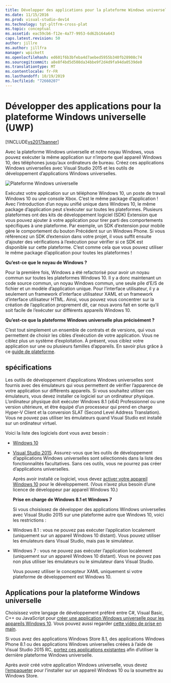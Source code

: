 ```yaml
---
title: Développer des applications pour la plateforme Windows universelle (UWP) | Microsoft Docs
ms.date: 11/15/2016
ms.prod: visual-studio-dev14
ms.technology: tgt-pltfrm-cross-plat
ms.topic: conceptual
ms.assetid: eac59cb6-f12e-4a77-9953-6d62b164a643
caps.latest.revision: 50
author: jillre
ms.author: jillfra
manager: wpickett
ms.openlocfilehash: ed601f6b3bfeba4d7aebed5955b340fb28908c74
ms.sourcegitcommit: a8e8f4bd5d508da34bbe9f2d4d9fa94da0539de0
ms.translationtype: MT
ms.contentlocale: fr-FR
ms.lasthandoff: 10/19/2019
ms.locfileid: "72660207"
---
```

# <a name="develop-apps-for-the-universal-windows-platform-uwp"></a>Développer des applications pour la plateforme Windows universelle (UWP)
[!INCLUDE[vs2017banner](../includes/vs2017banner.md)]

Avec la plateforme Windows universelle et notre noyau Windows, vous pouvez exécuter la même application sur n’importe quel appareil Windows 10, des téléphones jusqu’aux ordinateurs de bureau. Créez ces applications Windows universelles avec Visual Studio 2015 et les outils de développement d’applications Windows universelles.

 ![Plateforme Windows universelle](../cross-platform/media/uwp-coreextensions.png "UWP_CoreExtensions")

 Exécutez votre application sur un téléphone Windows 10, un poste de travail Windows 10 ou une console Xbox. C’est le même package d’application ! Avec l’introduction d’un noyau unifié unique dans Windows 10, le même package d’application peut s’exécuter sur toutes les plateformes. Plusieurs plateformes ont des kits de développement logiciel (SDK) Extension que vous pouvez ajouter à votre application pour tirer parti des comportements spécifiques à une plateforme. Par exemple, un SDK d’extension pour mobile gère le comportement du bouton Précédent sur un Windows Phone. Si vous référencez un SDK d’extension dans votre projet, il vous suffit ensuite d’ajouter des vérifications à l’exécution pour vérifier si ce SDK est disponible sur cette plateforme. C’est comme cela que vous pouvez utiliser le même package d’application pour toutes les plateformes !

 **Qu’est-ce que le noyau de Windows ?**

 Pour la première fois, Windows a été refactorisé pour avoir un noyau commun sur toutes les plateformes Windows 10. Il y a donc maintenant un code source commun, un noyau Windows commun, une seule pile d’E/S de fichier et un modèle d’application unique. Pour l’interface utilisateur, il y a seulement un framework d’interface utilisateur XAML et un framework d’interface utilisateur HTML. Ainsi, vous pouvez vous concentrer sur la création de l’application proprement dit, car nous avons fait en sorte qu’il soit facile de l’exécuter sur différents appareils Windows 10.

 **Qu’est-ce que la plateforme Windows universelle plus précisément ?**

 C’est tout simplement un ensemble de contrats et de versions, qui vous permettent de choisir les cibles d’exécution de votre application. Vous ne ciblez plus un système d’exploitation. À présent, vous ciblez votre application sur une ou plusieurs familles d’appareils. En savoir plus grâce à ce [guide de plateforme](https://msdn.microsoft.com/library/windows/apps/dn894631.aspx).

## <a name="requirements"></a>spécifications
 Les outils de développement d’applications Windows universelles sont fournis avec des émulateurs qui vous permettent de vérifier l’apparence de votre application sur différents appareils. Si vous souhaitez utiliser ces émulateurs, vous devez installer ce logiciel sur un ordinateur physique. L’ordinateur physique doit exécuter Windows 8.1 (x64) Professionnel ou une version ultérieure, et être équipé d’un processeur qui prend en charge Hyper-V Client et la conversion SLAT (Second Level Address Translation). Vous ne pouvez pas utiliser les émulateurs quand Visual Studio est installé sur un ordinateur virtuel.

 Voici la liste des logiciels dont vous avez besoin :

- [Windows 10](http://windows.microsoft.com/windows/downloads)

- [Visual Studio 2015](http://go.microsoft.com/fwlink/p/?LinkId=526725). Assurez-vous que les outils de développement d’applications Windows universelles sont sélectionnés dans la liste des fonctionnalités facultatives. Sans ces outils, vous ne pourrez pas créer d’applications universelles.

  Après avoir installé ce logiciel, vous devez [activer votre appareil Windows 10](https://msdn.microsoft.com/library/windows/apps/xaml/dn706236.aspx) pour le développement. (Vous n’avez plus besoin d’une licence de développeur par appareil Windows 10.)

  **Prise en charge de Windows 8.1 et Windows 7**

  Si vous choisissez de développer des applications Windows universelles avec Visual Studio 2015 sur une plateforme autre que Windows 10, voici les restrictions :

- Windows 8.1 : vous ne pouvez pas exécuter l’application localement (uniquement sur un appareil Windows 10 distant). Vous pouvez utiliser les émulateurs dans Visual Studio, mais pas le simulateur.

- Windows 7 : vous ne pouvez pas exécuter l’application localement (uniquement sur un appareil Windows 10 distant). Vous ne pouvez pas non plus utiliser les émulateurs ou le simulateur dans Visual Studio.

  Vous pouvez utiliser le concepteur XAML uniquement si votre plateforme de développement est Windows 10.

## <a name="universal-windows-apps"></a>Applications pour la plateforme Windows universelle
 Choisissez votre langage de développement préféré entre C#, Visual Basic, C++ ou JavaScript pour [créer une application Windows universelle pour les appareils Windows 10](https://msdn.microsoft.com/library/windows/apps/xaml/dn609832.aspx#target_win10). Vous pouvez aussi regarder [cette vidéo de prise en main](http://channel9.msdn.com/Series/ConnectOn-Demand/229).

 Si vous avez des applications Windows Store 8.1, des applications Windows Phone 8.1 ou des applications Windows universelles créées à l’aide de Visual Studio 2015 RC, [portez ces applications existantes](https://msdn.microsoft.com/library/windows/apps/xaml/mt238321.aspx) afin d’utiliser la dernière plateforme Windows universelle.

 Après avoir créé votre application Windows universelle, vous devez [l’empaqueter](https://msdn.microsoft.com/library/windows/apps/hh454036.aspx) pour l’installer sur un appareil Windows 10 ou la soumettre au Windows Store.
